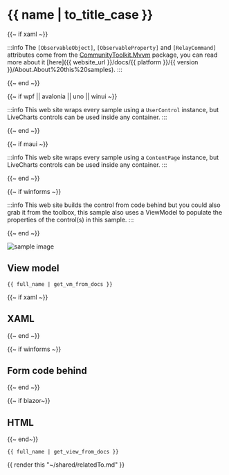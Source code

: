 # {{ name | to_title_case }}

{{~ if xaml ~}}

:::info
The `[ObservableObject]`, `[ObservableProperty]` and `[RelayCommand]` attributes come from the 
[CommunityToolkit.Mvvm](https://www.nuget.org/packages/CommunityToolkit.Mvvm/) package, you can read more about it 
[here]({{ website_url }}/docs/{{ platform }}/{{ version }}/About.About%20this%20samples).
:::

{{~ end ~}}

{{~ if wpf || avalonia || uno || winui  ~}}

:::info
This web site wraps every sample using a `UserControl` instance, but LiveCharts controls can be used inside any container.
:::

{{~ end ~}}


{{~ if  maui ~}}

:::info
This web site wraps every sample using a `ContentPage` instance, but LiveCharts controls can be used inside any container.
:::

{{~ end ~}}


{{~ if winforms ~}}

:::info
This web site builds the control from code behind but you could also grab it from the toolbox,
this sample also uses a ViewModel to populate the properties of the control(s) in this sample.
:::

{{~ end ~}}

<div class="text-center">
    <img src="{{ assets_url }}/docs/{{ unique_name }}/all.png" alt="sample image" />
</div>

## View model

```
{{ full_name | get_vm_from_docs }}
```

{{~ if xaml ~}}
## XAML
{{~ end ~}}

{{~ if winforms ~}}
## Form code behind
{{~ end ~}}

{{~ if blazor~}}
## HTML
{{~ end~}}

```
{{ full_name | get_view_from_docs }}
```

{{ render this "~/shared/relatedTo.md" }}